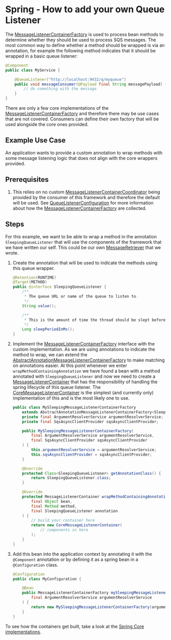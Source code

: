 # Spring - How to add your own Queue Listener

The [MessageListenerContainerFactory](../../../spring/spring-api/src/main/java/com/jashmore/sqs/spring/container/MessageListenerContainerFactory.java) is
used to process bean methods to determine whether they should be used to process SQS messages. The most common way to define whether a method should be wrapped
is via an annotation, for example the following method indicates that it should be wrapped in a basic queue listener:

```java
@Component
public class MyService {

    @QueueListener("http://localhost:9432/q/myqueue")
    public void messageConsumer(@Payload final String messagePayload) {
        // do something with the message
    }
}

```

There are only a few core implementations of the [MessageListenerContainerFactory](../../../spring/spring-api/src/main/java/com/jashmore/sqs/spring/container/MessageListenerContainerFactory.java)
and therefore there may be use cases that are not covered. Consumers can define their own factory that will be used alongside the core ones provided.

## Example Use Case

An application wants to provide a custom annotation to wrap methods with some message listening logic that does not align with the core wrappers provided.

## Prerequisites

1. This relies on no custom [MessageListenerContainerCoordinator](../../../spring/spring-api/src/main/java/com/jashmore/sqs/spring/container/MessageListenerContainerCoordinator.java)
   being provided by the consumer of this framework and therefore the default will be used. See
   [QueueListenerConfiguration](../../../spring/spring-core/src/main/java/com/jashmore/sqs/spring/config/QueueListenerConfiguration.java)
   for more information about how the [MessageListenerContainerFactory](../../../spring/spring-api/src/main/java/com/jashmore/sqs/spring/container/MessageListenerContainerFactory.java)
   are collected.

## Steps

For this example, we want to be able to wrap a method in the annotation `SleepingQueueListener` that will use the components of the framework that we have written
our self. This could be our own [MessageRetriever](../../../api/src/main/java/com/jashmore/sqs/retriever/MessageRetriever.java) that
we wrote.

1.  Create the annotation that will be used to indicate the methods using this queue wrapper.

    ```java
    @Retention(RUNTIME)
    @Target(METHOD)
    public @interface SleepingQueueListener {
        /**
         * The queue URL or name of the queue to listen to.
         */
        String value();

        /**
         * This is the amount of time the thread should be slept before actually retrieving the message.
         */
        Long sleepPeriodInMs();
    }

    ```

1.  Implement the [MessageListenerContainerFactory](../../../spring/spring-api/src/main/java/com/jashmore/sqs/spring/container/MessageListenerContainerFactory.java)
    interface with the custom implementation. As we are using annotations to indicate the method to wrap, we can extend
    the [AbstractAnnotationMessageListenerContainerFactory](../../../spring/spring-core/src/main/java/com/jashmore/sqs/spring/container/AbstractAnnotationMessageListenerContainerFactory.java)
    to make matching on annotations easier. At this point whenever we enter `wrapMethodContainingAnnotation` we have found a bean with a method
    annotated with `SleepingQueueListener` and now we need to create
    a [MessageListenerContainer](../../../api/src/main/java/com/jashmore/sqs/container/MessageListenerContainer.java)
    that has the responsibility of handling the spring lifecycle of this queue listener. The
    [CoreMessageListenerContainer](../../../core/src/main/java/com/jashmore/sqs/container/CoreMessageListenerContainer.java)
    is the simplest (and currently only) implementation of this and is the most likely one to use.

    ```java
    public class MySleepingMessageListenerContainerFactory
        extends AbstractAnnotationMessageListenerContainerFactory<SleepingQueueListener> {
        private final ArgumentResolverService argumentResolverService;
        private final SqsAsyncClientProvider sqsAsyncClientProvider;

        public MySleepingMessageListenerContainerFactory(
            final ArgumentResolverService argumentResolverService,
            final SqsAsyncClientProvider sqsAsyncClientProvider
        ) {
            this.argumentResolverService = argumentResolverService;
            this.sqsAsyncClientProvider = sqsAsyncClientProvider;
        }

        @Override
        protected Class<SleepingQueueListener> getAnnotationClass() {
            return SleepingQueueListener.class;
        }

        @Override
        protected MessageListenerContainer wrapMethodContainingAnnotation(
            final Object bean,
            final Method method,
            final SleepingQueueListener annotation
        ) {
            // build your container here
            return new CoreMessageListenerContainer(
                // components in here
            );
        }
    }

    ```

1.  Add this bean into the application context by annotating it with the `@Component` annotation or by defining it as a spring bean in a `@Configuration` class.

    ```java
    @Configuration
    public class MyConfiguration {

        @Bean
        public MessageListenerContainerFactory mySleepingMessageListenerContainerFactory(
            final ArgumentResolverService argumentResolverService
        ) {
            return new MySleepingMessageListenerContainerFactory(argumentResolverService);
        }
    }

    ```

To see how the containers get built, take a look at the
[Spring Core implementations](../../../spring/spring-core/src/main/java/com/jashmore/sqs/spring/container).
